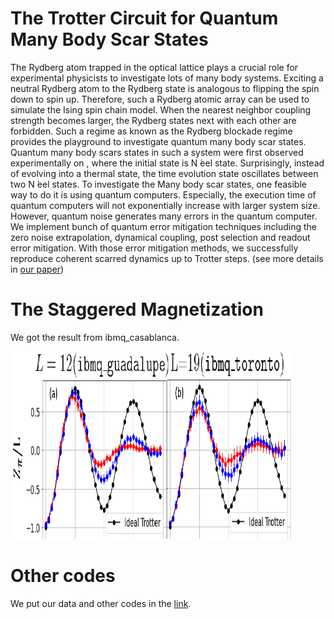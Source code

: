# The Trotter Circuit for Quantum Many Body Scar States

The Rydberg atom trapped in the optical lattice plays a crucial role for experimental physicists to investigate lots of many  body  systems. Exciting a neutral  Rydberg  atom  to  the  Rydberg  state  is  analogous to flipping the spin down to spin up. Therefore, such a Rydberg atomic array can be used to simulate the  Ising  spin  chain model. When the nearest neighbor coupling strength becomes  larger, the  Rydberg  states  next  with  each  other are forbidden.  Such a regime as known as the Rydberg blockade regime provides the playground to investigate quantum  many  body  scar  states. Quantum many body scars states in such a system were first observed experimentally on , where the initial state is N ́eel state.  Surprisingly, instead of evolving  into  a  thermal  state,  the  time  evolution  state oscillates between two N ́eel states. To investigate the Many body scar states, one feasible way to do it is using quantum computers. Especially, the execution time of quantum computers will not exponentially increase with larger system size. However, quantum noise generates many errors in the quantum computer. We implement bunch of quantum error mitigation techniques including the zero noise extrapolation, dynamical coupling, post selection and readout error mitigation. With those error  mitigation methods, we successfully reproduce coherent scarred dynamics up to Trotter steps. (see more details in [our paper](https://arxiv.org/abs/2203.08291)) 

# The Staggered Magnetization

We got the result from ibmq_casablanca.

<img src="/image/Z_pi.png" width="450" height="300">   


# Other codes

We put our data and other codes in the [link](https://gitlab.com/QANED/rydberg_mfim/-/tree/master).
